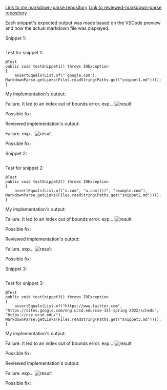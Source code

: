 [Link to my markdown-parse repository]()
[Link to reviewed-markdown-parse repository]()

Each snippet's expected output was made based on the VSCode preview and how the actual markdown file was displayed.

Snippet 1:
```

```

Test for snippet 1:
```
@Test
public void testSnippet1() throws IOException
{
    assertEquals(List.of("`google.com"), MarkdownParse.getLinks(Files.readString(Paths.get("snippet1.md"))));
}
```

My implementation's output:

Failure. It led to an index out of bounds error. exp...
![result]()

Possible fix:

Reviewed implementation's output:

Failure. exp...
![result]()

Possible fix:

Snippet 2:
```

```

Test for snippet 2:
```
@Test
public void testSnippet2() throws IOException
{
    assertEquals(List.of("a.com", "a.com(())", "example.com"), MarkdownParse.getLinks(Files.readString(Paths.get("snippet2.md"))));
}
```

My implementation's output:

Failure. It led to an index out of bounds error. exp...
![result]()

Possible fix:

Reviewed implementation's output:

Failure. exp...
![result]()

Possible fix:

Snippet 3:
```

```

Test for snippet 3:
```
@Test
public void testSnippet3() throws IOException
{
    assertEquals(List.of("https://www.twitter.com", "https://sites.google.com/eng.ucsd.edu/cse-15l-spring-2022/schedu", "https://cse.ucsd.edu/"), MarkdownParse.getLinks(Files.readString(Paths.get("snippet3.md"))));
}
```

My implementation's output:

Failure. It led to an index out of bounds error. exp...
![result]()

Possible fix:

Reviewed implementation's output:

Failure. exp...
![result]()

Possible fix: